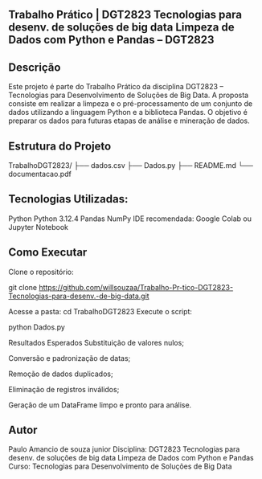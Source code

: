 Trabalho Prático | DGT2823 Tecnologias para desenv. de soluções de big data Limpeza de Dados com Python e Pandas – DGT2823
-------------------------------------------
Descrição
---------
Este projeto é parte do Trabalho Prático da disciplina DGT2823 – Tecnologias para Desenvolvimento de Soluções de Big Data. A proposta consiste em realizar a limpeza e o pré-processamento de um conjunto de dados utilizando a linguagem Python e a biblioteca Pandas. O objetivo é preparar os dados para futuras etapas de análise e mineração de dados.

Estrutura do Projeto
--------------------
TrabalhoDGT2823/
├── dados.csv
├── Dados.py
├── README.md
└── documentacao.pdf

Tecnologias Utilizadas:
-----------------------
Python Python 3.12.4
Pandas
NumPy
IDE recomendada: Google Colab ou Jupyter Notebook

Como Executar
-------------
Clone o repositório:
   
git clone https://github.com/willsouzaa/Trabalho-Pr-tico-DGT2823-Tecnologias-para-desenv.-de-big-data.git

Acesse a pasta:
cd TrabalhoDGT2823
Execute o script:


python Dados.py

Resultados Esperados
Substituição de valores nulos;

Conversão e padronização de datas;

Remoção de dados duplicados;

Eliminação de registros inválidos;

Geração de um DataFrame limpo e pronto para análise.

Autor
-----
Paulo Amancio de souza junior
Disciplina: DGT2823 Tecnologias para desenv. de soluções de big data Limpeza de Dados com Python e Pandas
Curso: Tecnologias para Desenvolvimento de Soluções de Big Data
